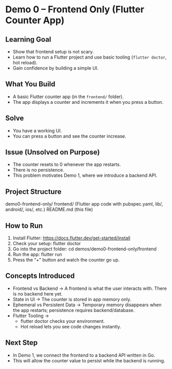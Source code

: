 # Demo 0 – Frontend Only (Flutter Counter App)

## Learning Goal

- Show that frontend setup is not scary.
- Learn how to run a Flutter project and use basic tooling (`flutter doctor`, hot reload).
- Gain confidence by building a simple UI.

## What You Build

- A basic Flutter counter app (in the `frontend/` folder).
- The app displays a counter and increments it when you press a button.

## Solve

- You have a working UI.
- You can press a button and see the counter increase.

## Issue (Unsolved on Purpose)

- The counter resets to 0 whenever the app restarts.
- There is no persistence.
- This problem motivates Demo 1, where we introduce a backend API.

## Project Structure

demo0-frontend-only/
frontend/ (Flutter app code with pubspec.yaml, lib/, android/, ios/, etc.)
README.md (this file)

## How to Run

1. Install Flutter: https://docs.flutter.dev/get-started/install
2. Check your setup:
   flutter doctor
3. Go into the project folder:
   cd demos/demo0-frontend-only/frontend
4. Run the app:
   flutter run
5. Press the “+” button and watch the counter go up.

## Concepts Introduced

- Frontend vs Backend → A frontend is what the user interacts with. There is no backend here yet.
- State in UI → The counter is stored in app memory only.
- Ephemeral vs Persistent Data → Temporary memory disappears when the app restarts; persistence requires backend/database.
- Flutter Tooling →
  - flutter doctor checks your environment.
  - Hot reload lets you see code changes instantly.

## Next Step

- In Demo 1, we connect the frontend to a backend API written in Go.
- This will allow the counter value to persist while the backend is running.
